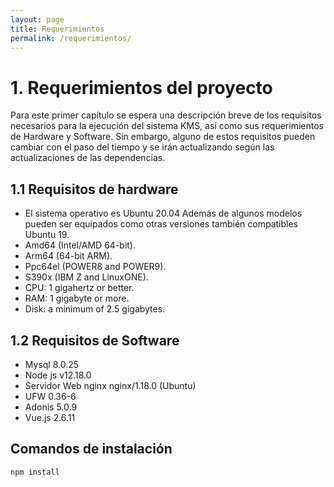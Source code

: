 ```yaml
---
layout: page
title: Requerimientos
permalink: /requerimientos/
---
```


# 1. Requerimientos del proyecto 
Para este primer capítulo se espera una descripción breve de los requisitos necesarios para la ejecución del sistema KMS, así como sus requerimientos de Hardware y Software. Sin embargo, alguno de estos requisitos pueden cambiar con el paso del tiempo y se irán actualizando según las actualizaciones de las dependencias. 

## 1.1 Requisitos de hardware 

* El sistema operativo es Ubuntu 20.04  Además de algunos modelos pueden ser equipados como otras versiones también compatibles Ubuntu 19.
* Amd64 (Intel/AMD 64-bit).
* Arm64 (64-bit ARM).
* Ppc64el (POWER8 and POWER9).
* S390x (IBM Z and LinuxONE).
* CPU: 1 gigahertz or better.
* RAM: 1 gigabyte or more.
* Disk: a minimum of 2.5 gigabytes.



## 1.2 Requisitos de Software 

* Mysql 8.0.25
* Node js v12.18.0
* Servidor Web nginx nginx/1.18.0 (Ubuntu)
* UFW 0.36-6
* Adonis 5.0.9
* Vue.js 2.6.11

## Comandos de instalación
`npm install `




